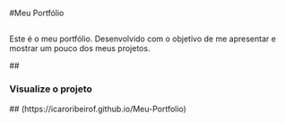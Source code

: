 #Meu Portfólio
##
<p>Este é o meu portfólio. Desenvolvido com o objetivo de me apresentar e mostrar um pouco dos meus projetos.</p>
##
<h3>Visualize o projeto</h3>
##
(https://icaroribeirof.github.io/Meu-Portfolio)

